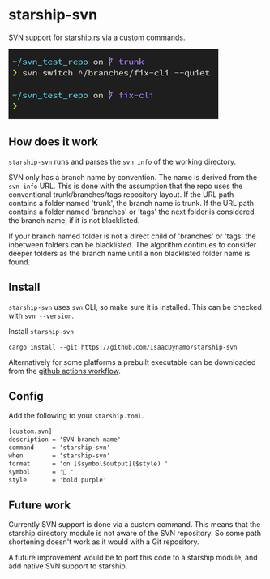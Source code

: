 # starship-svn
SVN support for [starship.rs](https://starship.rs) via a custom commands.

![demo](starship-svn-demo.png)

## How does it work
`starship-svn` runs and parses the `svn info` of the working directory.

SVN only has a branch name by convention. The name is derived from the `svn info` URL. This is done
with the assumption that the repo uses the conventional trunk/branches/tags repository layout. If
the URL path contains a folder named 'trunk', the branch name is trunk. If the URL path contains a
folder named 'branches' or 'tags' the next folder is considered the branch name, if it is not
blacklisted.

If your branch named folder is not a direct child of 'branches' or 'tags' the inbetween folders can be blacklisted.
The algorithm continues to consider deeper folders as the branch name until a non blacklisted folder name is found.


## Install
`starship-svn` uses `svn` CLI, so make sure it is installed. This can be checked with `svn --version`.

Install `starship-svn`
```
cargo install --git https://github.com/IsaacDynamo/starship-svn
```

Alternatively for some platforms a prebuilt executable can be downloaded from the [github actions workflow](https://github.com/IsaacDynamo/starship-svn/actions/workflows/release.yml).

## Config
Add the following to your `starship.toml`.

```
[custom.svn]
description = 'SVN branch name'
command     = 'starship-svn'
when        = 'starship-svn'
format      = 'on [$symbol$output]($style) '
symbol      = ' '
style       = 'bold purple'
```

## Future work
Currently SVN support is done via a custom command. This means that the starship directory module is not aware of the SVN repository. So some path shortening doesn't work as it would with a Git repository.

A future improvement would be to port this code to a starship module, and add native SVN support to starship.
